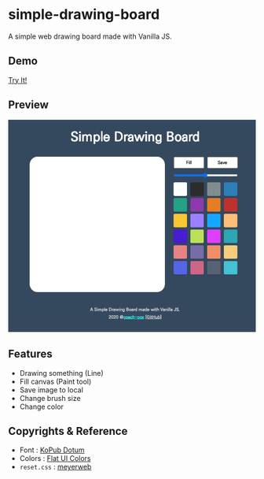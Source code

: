 # simple-drawing-board

A simple web drawing board made with Vanilla JS.

## Demo

[Try It!](https://coach-oox.github.io/simple-drawing-board/)

## Preview

![](./preview.png)

## Features

-   Drawing something (Line)
-   Fill canvas (Paint tool)
-   Save image to local
-   Change brush size
-   Change color

## Copyrights & Reference

-   Font : [KoPub Dotum](http://www.kopus.org/biz/electronic/font.aspx)
-   Colors : [Flat UI Colors](https://flatuicolors.com/)
-   `reset.css` : [meyerweb](https://meyerweb.com/eric/tools/css/reset/)
